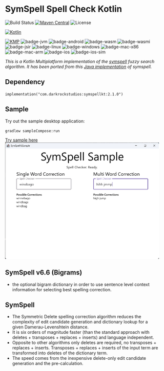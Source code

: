 # SymSpell Spell Check Kotlin

![Build Status](https://github.com/wavesonics/SymSpellKt/actions/workflows/ci-build.yml/badge.svg?branch=main)
[![Maven Central](https://img.shields.io/maven-central/v/com.darkrockstudios/symspellkt.svg)](https://search.maven.org/artifact/com.darkrockstudios/symspellkt)
![License](https://img.shields.io/badge/license-MIT-blue.svg)

[![Kotlin](https://img.shields.io/badge/kotlin-2.0-blue.svg?logo=kotlin)](http://kotlinlang.org)

[![KMP](https://img.shields.io/badge/supported-platforms:-blue.svg?logo=kotlin)](http://kotlinlang.org)
![badge-jvm] ![badge-android] ![badge-wasm] ![badge-wasmi] ![badge-jsir] ![badge-linux] ![badge-windows] ![badge-mac-x86] ![badge-mac-arm]
![badge-ios] ![badge-ios-sim]

_This is a Kotlin Multiplatform implementation of the [symspell](https://github.com/wolfgarbe/symspell) fuzzy search
algorithm. It has been ported from this [Java implementation](https://github.com/MighTguY/customized-symspell/) of symspell._

## Dependency

`implementation("com.darkrockstudios:symspellkt:2.1.0")`

## Sample

Try out the sample desktop application:

`gradlew sampleCompose:run`

[Try sample here](https://wavesonics.github.io/SymSpellKt/)
[![Sample Compose Screenshot](sample.png)](https://wavesonics.github.io/SymSpellKt/)

## SymSpell v6.6 (Bigrams)

* the optional bigram dictionary in order to use sentence level context information for selecting best spelling
  correction.

## SymSpell

* The Symmetric Delete spelling correction algorithm reduces the complexity of edit candidate generation and dictionary
  lookup for a given Damerau-Levenshtein distance.
* It is six orders of magnitude faster (than the standard approach with deletes + transposes + replaces + inserts) and
  language independent.
* Opposite to other algorithms only deletes are required, no transposes + replaces + inserts. Transposes + replaces +
  inserts of the input term are transformed into deletes of the dictionary term.
* The speed comes from the inexpensive delete-only edit candidate generation and the pre-calculation.

[badge-android]: http://img.shields.io/badge/-android-6EDB8D.svg?style=flat
[badge-jvm]: http://img.shields.io/badge/-jvm-DB413D.svg?style=flat
[badge-js]: http://img.shields.io/badge/-js-F8DB5D.svg?style=flat
[badge-js-ir]: https://img.shields.io/badge/support-[IR]-AAC4E0.svg?style=flat
[badge-linux]: http://img.shields.io/badge/-linux-2D3F6C.svg?style=flat
[badge-windows]: http://img.shields.io/badge/-windows-4D76CD.svg?style=flat
[badge-wasm]: https://img.shields.io/badge/-wasm-624FE8.svg?style=flat
[badge-wasmi]: https://img.shields.io/badge/-wasi-626FFF.svg?style=flat
[badge-jsir]: https://img.shields.io/badge/-js(IR)-22D655.svg?style=flat
[badge-apple-silicon]: http://img.shields.io/badge/support-[AppleSilicon]-43BBFF.svg?style=flat
[badge-ios]: http://img.shields.io/badge/-ios-CDCDCD.svg?style=flat
[badge-ios-sim]: http://img.shields.io/badge/-iosSim-AFAFAF.svg?style=flat
[badge-mac-arm]: http://img.shields.io/badge/-macosArm-444444.svg?style=flat
[badge-mac-x86]: http://img.shields.io/badge/-macosX86-111111.svg?style=flat
[badge-watchos]: http://img.shields.io/badge/-watchos-C0C0C0.svg?style=flat
[badge-tvos]: http://img.shields.io/badge/-tvos-808080.svg?style=flat
